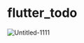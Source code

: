 # flutter_todo


![Untitled-1111](https://github.com/MehrabBozorgi/flutter_todo_app/assets/78899995/1ea61e20-f132-4a2e-9ba8-ec99f1f40fc8)

